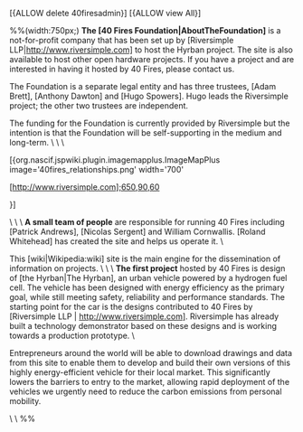 [{ALLOW delete 40firesadmin}]
[{ALLOW view All}]

%%(width:750px;)
__The [40 Fires Foundation|AboutTheFoundation]__ is a not-for-profit company that has been set up by [Riversimple LLP|http://www.riversimple.com] to host the Hyrban project. The site is also available to host other open hardware projects. If you have a project and are interested in having it hosted by 40 Fires, please contact us.   

The Foundation is a separate legal entity and has three trustees, [Adam Brett], [Anthony Dawton] and [Hugo Spowers]. Hugo leads the Riversimple project; the other two trustees are independent. 

The funding for the Foundation is currently provided by Riversimple but the intention is that the Foundation will be self-supporting in the medium and long-term.
\\
\\
\\

[{org.nascif.jspwiki.plugin.imagemapplus.ImageMapPlus image='40fires_relationships.png'  width='700'

[http://www.riversimple.com];650,90,60

}]

\\
\\
\\
__A small team of people__ are responsible for running 40 Fires including [Patrick Andrews], [Nicolas Sergent] and William Cornwallis. [Roland Whitehead] has created the site and helps us operate it. 
\\ 

This [wiki|Wikipedia:wiki] site is the main engine for the dissemination of information on projects. 
\\
\\
\\
__The first project__ hosted by 40 Fires is design of [the Hyrban|The Hyrban], an urban vehicle powered by a hydrogen fuel cell.  The vehicle has been designed with energy efficiency as the primary goal, while still meeting safety, reliability and performance standards. The starting point for the car is the designs contributed to 40 Fires by [Riversimple LLP | http://www.riversimple.com]. Riversimple has already built a technology demonstrator based on these designs and is working towards a production prototype. 
\\

Entrepreneurs around the world will be able to download drawings and data from this site to enable them to develop and build their own versions of this highly energy-efficient vehicle for their local market.  This significantly lowers the barriers to entry to the market, allowing rapid deployment of the vehicles we urgently need to reduce the carbon emissions from personal mobility. 

\\
\\
%%
